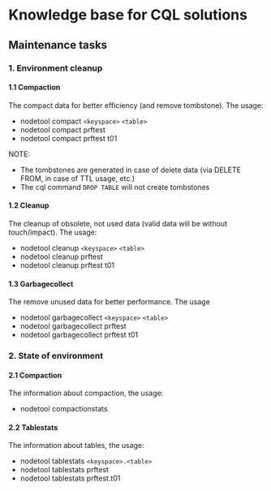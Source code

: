 # Knowledge base for CQL solutions

## Maintenance tasks

### 1. Environment cleanup

#### 1.1 Compaction

The compact data for better efficiency (and remove tombstone). The usage: 
 - nodetool compact `<keyspace>` `<table>`
 - nodetool compact prftest
 - nodetool compact prftest t01

NOTE: 
 - The tombstones are generated in case of delete data (via DELETE FROM, in case of TTL usage, etc.)
 - The cql command `DROP TABLE` will not create tombstones 

#### 1.2 Cleanup

The cleanup of obsolete, not used data (valid data will be without touch/impact). The usage:
 - nodetool cleanup `<keyspace>` `<table>`
 - nodetool cleanup prftest 
 - nodetool cleanup prftest t01

#### 1.3 Garbagecollect

The remove unused data for better performance. The usage 
 - nodetool garbagecollect `<keyspace>` `<table>`
 - nodetool garbagecollect prftest 
 - nodetool garbagecollect prftest t01

### 2. State of environment

#### 2.1 Compaction

The information about compaction, the usage:
 - nodetool compactionstats

#### 2.2 Tablestats

The information about tables, the usage:
 - nodetool tablestats `<keyspace>.<table>`
 - nodetool tablestats prftest
 - nodetool tablestats prftest.t01